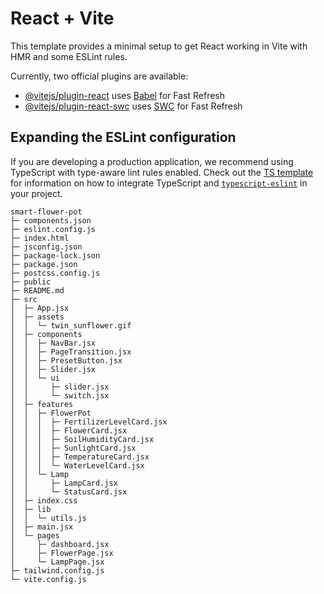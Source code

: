 # React + Vite

This template provides a minimal setup to get React working in Vite with HMR and some ESLint rules.

Currently, two official plugins are available:

- [@vitejs/plugin-react](https://github.com/vitejs/vite-plugin-react/blob/main/packages/plugin-react) uses [Babel](https://babeljs.io/) for Fast Refresh
- [@vitejs/plugin-react-swc](https://github.com/vitejs/vite-plugin-react/blob/main/packages/plugin-react-swc) uses [SWC](https://swc.rs/) for Fast Refresh

## Expanding the ESLint configuration

If you are developing a production application, we recommend using TypeScript with type-aware lint rules enabled. Check out the [TS template](https://github.com/vitejs/vite/tree/main/packages/create-vite/template-react-ts) for information on how to integrate TypeScript and [`typescript-eslint`](https://typescript-eslint.io) in your project.

```
smart-flower-pot
├─ components.json
├─ eslint.config.js
├─ index.html
├─ jsconfig.json
├─ package-lock.json
├─ package.json
├─ postcss.config.js
├─ public
├─ README.md
├─ src
│  ├─ App.jsx
│  ├─ assets
│  │  └─ twin_sunflower.gif
│  ├─ components
│  │  ├─ NavBar.jsx
│  │  ├─ PageTransition.jsx
│  │  ├─ PresetButton.jsx
│  │  ├─ Slider.jsx
│  │  └─ ui
│  │     ├─ slider.jsx
│  │     └─ switch.jsx
│  ├─ features
│  │  ├─ FlowerPot
│  │  │  ├─ FertilizerLevelCard.jsx
│  │  │  ├─ FlowerCard.jsx
│  │  │  ├─ SoilHumidityCard.jsx
│  │  │  ├─ SunlightCard.jsx
│  │  │  ├─ TemperatureCard.jsx
│  │  │  └─ WaterLevelCard.jsx
│  │  └─ Lamp
│  │     ├─ LampCard.jsx
│  │     └─ StatusCard.jsx
│  ├─ index.css
│  ├─ lib
│  │  └─ utils.js
│  ├─ main.jsx
│  └─ pages
│     ├─ dashboard.jsx
│     ├─ FlowerPage.jsx
│     └─ LampPage.jsx
├─ tailwind.config.js
└─ vite.config.js

```